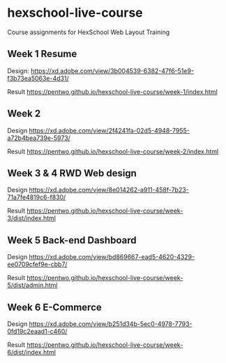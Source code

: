 # hexschool-live-course

Course assignments for HexSchool Web Layout Training

## Week 1 Resume
Design: https://xd.adobe.com/view/3b004539-6382-47f6-51e9-f3b73ea5063e-4d31/

Result https://pentwo.github.io/hexschool-live-course/week-1/index.html

## Week 2
Design https://xd.adobe.com/view/2f4241fa-02d5-4948-7955-a72b4bea739e-5973/

Result https://pentwo.github.io/hexschool-live-course/week-2/index.html

## Week 3 & 4 RWD Web design
Design https://xd.adobe.com/view/8e014262-a911-458f-7b23-71a7fe4819c6-f830/

Result https://pentwo.github.io/hexschool-live-course/week-3/dist/index.html

## Week 5 Back-end Dashboard
Design https://xd.adobe.com/view/bd869667-ead5-4620-4329-ee0709cfef9e-cbb7/

Result https://pentwo.github.io/hexschool-live-course/week-5/dist/admin.html

## Week 6 E-Commerce
Design https://xd.adobe.com/view/b251d34b-5ec0-4978-7793-0fd19c2eaad1-c460/

Result https://pentwo.github.io/hexschool-live-course/week-6/dist/index.html
